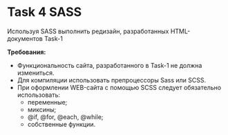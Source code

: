 <h1>Task 4 SASS</h1>
<p>Используя SASS выполнить редизайн, разработанных HTML-документов Task-1</p>
<p><strong>Требования:</strong></p>
<ul>
  <li>Функциональность сайта, разработанного в Task-1 не должна измениться.</li>
  <li>Для компиляции использовать препроцессоры Sass или SCSS.</li>
  <li>
    При оформлении WEB-сайта с помощью SCSS следует обязательно использовать:
    <ul>
      <li>переменные;</li>
      <li>миксины;</li>
      <li>@if, @for, @each, @while;</li>
      <li>собственные функции.</li>
    </ul>
  </li>
</ul>
